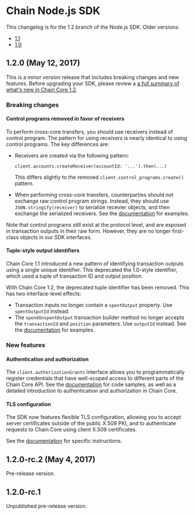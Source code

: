 # Chain Node.js SDK

This changelog is for the 1.2 branch of the Node.js SDK. Older versions:

- [1.1](https://github.com/chain/chain/blob//1.1-stable/sdk/node/CHANGELOG.md)
- [1.0](https://github.com/chain/chain/blob/1.0-stable/sdk/node/CHANGELOG.md)

## 1.2.0 (May 12, 2017)

This is a _minor version_ release that includes breaking changes and new features. Before upgrading your SDK, please review a [a full summary of what's new in Chain Core 1.2](https://chain.com/docs/1.2/core/reference/changelog#1.2.0).

### Breaking changes

#### Control programs removed in favor of receivers

To perform cross-core transfers, you should use receivers instead of control program. The pattern for using receivers is nearly identical to using control programs. The key differences are:

- Receivers are created via the following pattern:

    ```
    client.accounts.createReceiver(accountId: '...').then(...)
    ```

    This differs slightly to the removed `client.control_programs.create()` pattern.
- When performing cross-core transfers, counterparties should not exchange raw control program strings. Instead, they should use `JSON.stringify(receiver)` to serialize recevier objects, and then exchange the serialized receivers. See the [documentation](https://chain.com/docs/1.2/core/build-applications/transaction-basics#between-two-chain-cores) for examples.

Note that control programs still exist at the protocol level, and are exposed in transaction outputs in their raw form. However, they are no longer first-class objects in our SDK interfaces.

#### Tuple-style output identifiers

Chain Core 1.1 introduced a new pattern of identifying transaction outputs using a single unique identifier. This deprecated the 1.0-style identifier, which used a tuple of transaction ID and output position.

With Chain Core 1.2, the deprecated tuple identifier has been removed. This has two interface-level effects:

- Transaction inputs no longer contain a `spentOutput` property. Use `spentOutputId` instead.
- The `spendUnspentOutput` transaction builder method no longer accepts the `transactionId` and `position` parameters. Use `outputId` instead. See the [documentation](https://chain.com/docs/1.2/core/build-applications/unspent-outputs#spend-unspent-outputs) for examples.

### New features

#### Authentication and authorization

The `client.authorizationGrants` interface allows you to programmatically register credentials that have well-scoped access to different parts of the Chain Core API. See the [documentation](https://chain.com/docs/1.2/core/learn-more/authentication-and-authorization) for code samples, as well as a detailed introduction to authentication and authorization in Chain Core.

#### TLS configuration

The SDK now features flexible TLS configuration, allowing you to accept server certificates outside of the public X.509 PKI, and to authenticate requests to Chain Core using client X.509 certificates.

See the [documentation](https://chain.com/docs/1.2/core/learn-more/mutual-tls-auth) for specific instructions.

## 1.2.0-rc.2 (May 4, 2017)

Pre-release version.

## 1.2.0-rc.1

Unpublished pre-release version.
